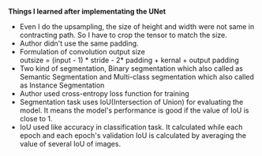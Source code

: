 **Things I learned after implementating the UNet**

* Even I do the upsampling, the size of height and width were not same in contracting path. So I have to crop the tensor to match the size.
* Author didn't use the same padding.
* Formulation of convolution output size<br>
  outsize = (input - 1) * stride - 2* padding + kernal + output padding
* Two kind of segmentation, Binary segmentation which also called as Semantic Segmentation and Multi-class segmentation which also called as Instance Segmentation
* Author used cross-entropy loss function for training
* Segmentation task uses IoU(Intersection of Union) for evaluating the model. It means the model's performance is good if the value of IoU is close to 1.
* IoU used like accuracy in classification task. It calculated while each epoch and each epoch's validation IoU is calculated by averaging the value of several IoU of images. 

